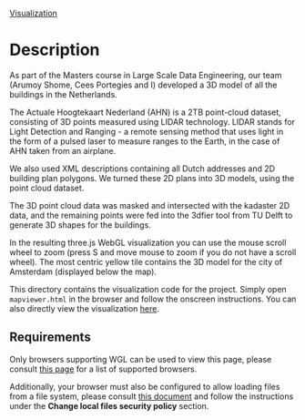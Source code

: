 [Visualization](https://event.cwi.nl/lsde/2018/results/group13/)

# Description

As part of the Masters course in Large Scale Data Engineering, our team (Arumoy Shome, Cees Portegies and I) developed a 3D model of all the buildings in the Netherlands. 

The Actuale Hoogtekaart Nederland (AHN) is a 2TB point-cloud dataset, consisting of 3D points measured using LIDAR technology. LIDAR stands for Light Detection and Ranging - a remote sensing method that uses light in the form of a pulsed laser to measure ranges to the Earth, in the case of AHN taken from an airplane. 

We also used XML descriptions containing all Dutch addresses and 2D building plan polygons. We turned these 2D plans into 3D models, using the point cloud dataset.

The 3D point cloud data was masked and intersected with the kadaster 2D data, and the remaining points were fed into the 3dfier tool from TU Delft to generate 3D shapes for the buildings.

In the resulting three.js WebGL visualization you can use the mouse scroll wheel to zoom (press S and move mouse to zoom if you do not have a scroll wheel). The most centric yellow tile contains the 3D model for the city of Amsterdam (displayed below the map).

This directory contains the visualization code for the project. Simply open
`mapviewer.html` in the browser and follow the onscreen instructions. You can also directly view the visualization [here](https://event.cwi.nl/lsde/2018/results/group13/).

## Requirements

Only browsers supporting WGL can be used to view this page, please consult [this
page](https://threejs.org/docs/#manual/en/introduction/Browser-support) for a
list of supported browsers.

Additionally, your browser must also be configured to allow loading files from a
file system, please consult [this
document](https://threejs.org/docs/#manual/en/introduction/How-to-run-things-locally)
and follow the instructions under the **Change local files security policy**
section.
